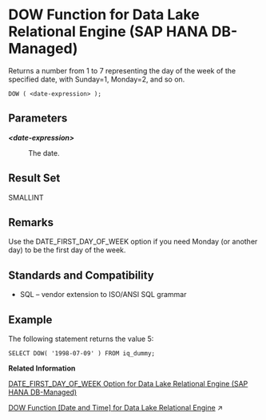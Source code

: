 <!-- loioaae6da55cdb5426d9b6a06e2c7e5b2b4 -->

# DOW Function for Data Lake Relational Engine \(SAP HANA DB-Managed\)

Returns a number from 1 to 7 representing the day of the week of the specified date, with Sunday=1, Monday=2, and so on.



```
DOW ( <date-expression> );
```



<a name="loioaae6da55cdb5426d9b6a06e2c7e5b2b4__section_i5n_1zl_srb"/>

## Parameters


<dl>
<dt><b>

*<date-expression\>*

</b></dt>
<dd>

The date.



</dd>
</dl>



<a name="loioaae6da55cdb5426d9b6a06e2c7e5b2b4__section_frc_bzl_srb"/>

## Result Set

SMALLINT



<a name="loioaae6da55cdb5426d9b6a06e2c7e5b2b4__section_h1q_bzl_srb"/>

## Remarks

Use the DATE\_FIRST\_DAY\_OF\_WEEK option if you need Monday \(or another day\) to be the first day of the week.



<a name="loioaae6da55cdb5426d9b6a06e2c7e5b2b4__section_zcl_fm3_wrb"/>

## Standards and Compatibility

-   SQL – vendor extension to ISO/ANSI SQL grammar



<a name="loioaae6da55cdb5426d9b6a06e2c7e5b2b4__section_kyx_fm3_wrb"/>

## Example

The following statement returns the value 5:

```
SELECT DOW( '1998-07-09' ) FROM iq_dummy;
```

**Related Information**  


[DATE\_FIRST\_DAY\_OF\_WEEK Option for Data Lake Relational Engine \(SAP HANA DB-Managed\)](../040-database-options/date-first-day-of-week-option-for-data-lake-relational-engine-sap-hana-db-managed-7b332a7.md "Determines the first day of the week.")

[DOW Function \[Date and Time\] for Data Lake Relational Engine](https://help.sap.com/viewer/19b3964099384f178ad08f2d348232a9/2024_1_QRC/en-US/a54e817784f21015bfbbc50ea9eaecba.html "Returns a number from 1 to 7 representing the day of the week of the specified date, with Sunday=1, Monday=2, and so on.") :arrow_upper_right:


